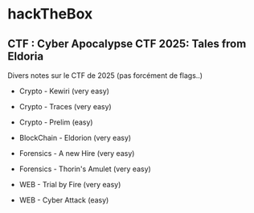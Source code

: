 # hackTheBox


## CTF : **Cyber Apocalypse CTF 2025: Tales from Eldoria**

Divers notes sur le CTF de 2025 (pas forcément de flags..)

- Crypto - Kewiri (very easy)
- Crypto - Traces (very easy)
- Crypto - Prelim (easy)

- BlockChain - Eldorion (very easy)

- Forensics - A new Hire (very easy)
- Forensics - Thorin's Amulet (very easy)

- WEB - Trial by Fire (very easy)
- WEB - Cyber Attack (easy)
